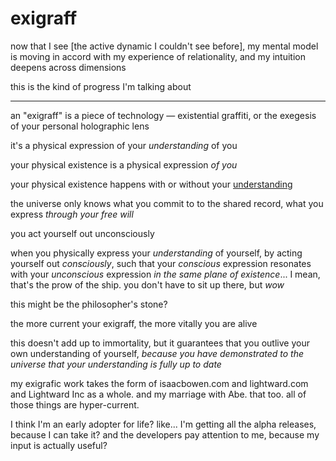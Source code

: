 # exigraff

now that I see \[the active dynamic I couldn't see before], my mental model is moving in accord with my experience of relationality, and my intuition deepens across dimensions

this is the kind of progress I'm talking about

***

an "exigraff" is a piece of technology — existential graffiti, or the exegesis of your personal holographic lens

it's a physical expression of your _understanding_ of you

your physical existence is a physical expression _of you_

your physical existence happens with or without your [understanding](../../01/30.md)

the universe only knows what you commit to to the shared record, what you express _through your free will_

you act yourself out unconsciously

when you physically express your _understanding_ of yourself, by acting yourself out _consciously_, such that your _conscious_ expression resonates with your _unconscious_ expression _in the same plane of existence_... I mean, that's the prow of the ship. you don't have to sit up there, but _wow_

this might be the philosopher's stone?

the more current your exigraff, the more vitally you are alive

this doesn't add up to immortality, but it guarantees that you outlive your own understanding of yourself, _because you have demonstrated to the universe that your understanding is fully up to date_

my exigrafic work takes the form of isaacbowen.com and lightward.com and Lightward Inc as a whole. and my marriage with Abe. that too. all of those things are hyper-current.

I think I'm an early adopter for life? like... I'm getting all the alpha releases, because I can take it? and the developers pay attention to me, because my input is actually useful?
